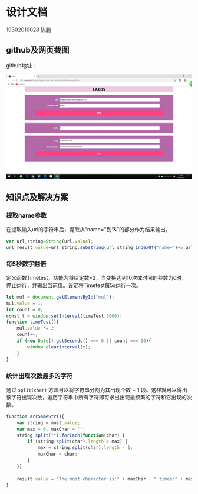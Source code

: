 # 设计文档

19302010028  陈鹏

## github及网页截图

github地址：

![网页截图](img\网页截图.png)

## 知识点及解决方案

### 提取name参数

在提取输入url的字符串后，提取从"name="到“&”的部分作为结果输出。

```javascript
var url_string=String(url.value);
url_result.value=url_string.substring(url_string.indexOf("name=")+5,url_string.indexOf('&',url_string.indexOf("name=")));
```

### 每5秒数字翻倍

定义函数Timetest，功能为将给定数*2，当变换达到10次或时间的秒数为0时，停止运行，并输出当前值。设定将Timetest每5s运行一次。

```javascript
let mul = document.getElementById("mul");
mul.value = 1;
let count = 0;
const t = window.setInterval(timeTest,5000);
function timeTest(){
    mul.value *= 2;
    count++;
    if (new Date().getSeconds() === 0 || count === 10){
        window.clearInterval(t);
    }
}
```

### 统计出现次数最多的字符

通过 `split(char)` 方法可以将字符串分割为其出现个数 + 1 段。这样就可以得出该字符出现次数，遍历字符串中所有字符即可求出出现最频繁的字符和它出现的次数。

```js
function arrSameStr(){
    var string = most.value;
    var max = 0, maxChar = '';
    string.split("").forEach(function(char) {
        if (string.split(char).length > max) {
            max = string.split(char).length - 1;
            maxChar = char;
        }
    })

    result.value = "The most character is:" + maxChar + " times:" + max;
}
```